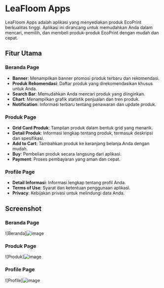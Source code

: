 # LeaFloom Apps

LeaFloom Apps adalah aplikasi yang menyediakan produk EcoPrint berkualitas tinggi. Aplikasi ini dirancang untuk memudahkan Anda dalam mencari, memilih, dan membeli produk-produk EcoPrint dengan mudah dan cepat.

## Fitur Utama

### Beranda Page
- **Banner**: Menampilkan banner promosi produk terbaru dan rekomendasi.
- **Produk Rekomendasi**: Daftar produk yang direkomendasikan khusus untuk Anda.
- **Search Bar**: Memudahkan Anda mencari produk yang diinginkan.
- **Chart**: Menampilkan grafik statistik penjualan dan tren produk.
- **Notification**: Informasi terbaru tentang penawaran dan update produk.

### Produk Page
- **Grid Card Produk**: Tampilan produk dalam bentuk grid yang menarik.
- **Detail Produk**: Informasi lengkap tentang produk, termasuk deskripsi dan spesifikasi.
- **Add to Cart**: Tambahkan produk ke keranjang belanja Anda dengan mudah.
- **Buy**: Pembelian produk secara langsung dari aplikasi.
- **Payment**: Proses pembayaran yang aman dan cepat.

### Profile Page
- **Detail Informasi**: Informasi lengkap tentang profil Anda.
- **Terms of Use**: Syarat dan ketentuan penggunaan aplikasi.
- **Privacy**: Kebijakan privasi untuk melindungi data Anda.

## Screenshot

### Beranda Page
![Beranda]![image](https://github.com/LeafLoom-PPB-MM4/LeafLoomApps/assets/89963229/f8a11c0f-ccbd-4c2c-8eca-4dfb71a92b80)

### Produk Page
![Produk]![image](https://github.com/LeafLoom-PPB-MM4/LeafLoomApps/assets/89963229/c11719d1-a6a8-4ff2-b0dd-6a8c32b03ff8)


### Profile Page
![Profile]![image](https://github.com/LeafLoom-PPB-MM4/LeafLoomApps/assets/89963229/07c48d02-0fc8-4adb-a69b-1d9b56bd34b3)


